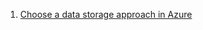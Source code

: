 1. [Choose a data storage approach in Azure](https://docs.microsoft.com/en-us/learn/modules/choose-storage-approach-in-azure/)
